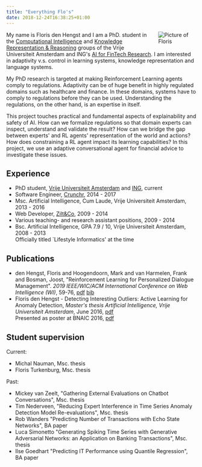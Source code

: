 ```yaml
---
title: "Everything Flo's"
date: 2018-12-24T16:38:25+01:00
---
```


<img src="/imgs/flopic.jpg" style="max-width:20%;min-width:40px;float:right;padding:0 0 1em 1em;" alt="Picture of Floris" />

My name is Floris den Hengst and I am a PhD. student in the [Computational Intelligence](https://www.cs.vu.nl/ci/) and [Knowledge
Representation & Reasoning](https://krr.cs.vu.nl/) groups of the Vrije Universiteit Amsterdam and
ING's [AI for FinTech Research](https://se.ewi.tudelft.nl/ai4fintech/). I am
interested in adaptivity v.s. control in learning systems, knowledge
representation and language systems.

My PhD research is targeted at making Reinforcement Learning agents comply to regulations.
Adaptivity can be of huge benefit in highly regulated domains such as healthcare and finance. In
these domains, systems have to comply to regulations before they can be used. Understanding the
regulations, on the other hand, is an expertise in itself.

This project touches practical and fundamental aspects of explainability and safety of AI.  How
can we formalize regulations so that domain experts can inspect, understand and validate the
result? How can we bridge the gap between experts' and RL agents' representation of the world and
actions? How does constraining a RL agent impact its learning capabilities? In this project, we
use an adaptive conversational agent for financial advice to investigate these issues.

## Experience
* PhD student, [Vrije Universiteit
  Amsterdam](https://www.cs.vu.nl/ci/index.php/constrained-reinforcement-learning-for-personalization-in-highly-regulated-domains/) and [ING](https://www.ing.com/), current
* Software Engineer, [Crunchr](https://www.crunchrapps.com), 2014 - 2017
* Msc. Artificial Intelligence, Cum Laude, Vrije Universiteit Amsterdam, 2013 - 2016
* Web Developer, [Zilt&Co](https://www.ziltenco.nl), 2009 - 2014
* Various teaching- and research assistant positions, 2009 - 2014
* Bsc. Artificial Intelligence, GPA 7.9 / 10, Vrije Universiteit Amsterdam, 2008 - 2013   
  Officially titled `Lifestyle Informatics' at the time

## Publications
* den Hengst, Floris and Hoogendoorn, Mark and van Harmelen, Frank and Bosman, Joost,
  "Reinforcement Learning for Personalized Dialogue Management". *2019 IEEE/WIC/ACM International
  Conference on Web Intelligence (WI)*, 59-76, [pdf](/publications/wi19.pdf) [bib](/publications/wi19.bib)
* Floris den Hengst - Detecting Interesting Outliers: Active Learning for Anomaly Detection,
_Master's thesis Artificial Intelligence, Vrije Universiteit Amsterdam_, June 2016,
[pdf](publications/masterthesis_floris_den_hengst.pdf)  
  Presented as poster at BNAIC 2016, [pdf](publications/bnaic17poster.pdf)


## Student supervision
Current:

* Michal Nauman, Msc. thesis
* Floris Turkenburg, Msc. thesis

Past:
* Mickey van Zeelt, "Gathering External Evaluations on Chatbot Conversations", Msc. thesis
* Tim Nederveen, "Reducing Expert Interference in Time Series Anomaly Detection Model Re-evaluations", Msc. thesis
* Rob Wanders "Predicting Number of Transactions with Echo State Networks", BA paper
* Luca Simonetto "Generating Spiking Time Series with Generative Adversarial Networks: an Application on Banking Transactions", Msc. thesis
* Ilse Goedhart "Predicting IT Performance using Quantile Regression", BA paper
